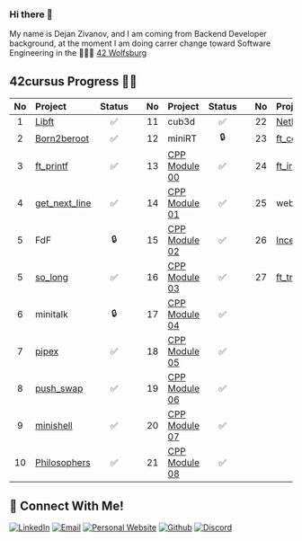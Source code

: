 ### Hi there 👋
My name is Dejan Zivanov, and I am coming from Backend Developer background, at the moment I am doing carrer change toward Software Engineering in the 👨🏻‍💻 [42 Wolfsburg](https://42wolfsburg.de/)
<br>
## 42cursus Progress 💪🏻
| No  | Project                                    | Status |   | No  | Project       | Status |   | No  | Project                        | Status |
| :-: | :----------------------------------------- | :----: | - | :-: | :------------ | :----: | - | :-: | :----------------------------- | :----: |
| 1   | [Libft](../../../42-libft)                 | ✅     |   | 11  | cub3d         | ✅     |   | 22  | [NetPractice](../../../42NetPractice)                    | ✅      |
| 2   | [Born2beroot](../../../42-born2beroot)     | ✅     |   | 12  | miniRT        | 🔒     |   | 23  | [ft_containers](https://github.com/dejanzivanov/ft_containers)                   |   ✅       |
| 3   | [ft_printf](../../../42-ft_printf)         | ✅     |   | 13  | [CPP Module 00](../../../42-CPP-Module-00) | ✅     |   | 24  | [ft_irc](https://github.com/kmeixner247/ft_irc)                         | ✅      |
| 4   | [get_next_line](../../../42-get_next_line) | ✅     |   | 14  | [CPP Module 01](../../../42-CPP-Module-01) | ✅     |   | 25  | webserv                        | 🔒      |
| 5   | FdF                                        | 🔒     |   | 15  | [CPP Module 02](../../../42-CPP-Module-02) | ✅     |   | 26  | [Inception](https://github.com/dejanzivanov/Inception)                      | ✅      |
| 5   | [so_long](../../../42-so_long)             | ✅     |   | 16  | [CPP Module 03](../../../42-CPP-Module-03) | ✅     |   | 27  | [ft_transcendence](https://github.com/GQDeltex/ft_transcendence)               | ✅      |
| 6   | minitalk                                   | 🔒     |   | 17  | [CPP Module 04](../../../42-CPP-Module-04) | ✅     |   |     |                                |         |
| 7   | [pipex](../../../42-Pipex)                 | ✅     |   | 18  | [CPP Module 05](../../../42-CPP-Module-05) | ✅     |   |     |                                |         |
| 8   | [push_swap](../../../Push-Swap)            | ✅     |   | 19  | [CPP Module 06](../../../42-CPP-Module-06) | ✅     |   |     |                                |         |
| 9   | [minishell](https://github.com/dejanzivanov/42_WB_2022_Minishell)| ✅     |   | 20  | [CPP Module 07](../../../42-CPP-Module-07) | ✅     |   |     |                                |         |
| 10  | [Philosophers](../../../42-Philosophers)   | ✅     |   | 21  | [CPP Module 08](../../../42-CPP-Module-08) | ✅     |   |     |                                |         |


## 📱 Connect With Me!
[![LinkedIn](https://img.shields.io/badge/-LinkedIn-0e76a8?style=flat-square&logo=linkedin&logoColor=white)](https://www.linkedin.com/in/dejanzivanov/)
[![Email](https://img.shields.io/badge/Email-%20-d95040?style=flat-square&logo=mail&logoColor=white)](mailto:contact@dejanzivanov.com)
[![Personal Website](https://img.shields.io/badge/-Personal%20Website-f8f8fa?style=flat-square)](https://dejanzivanov.com/)
[![Github](https://img.shields.io/badge/GitHub-100000?style=flat-square&log=github&logoColor=white)](https://github.com/dejanzivanov)
[![Discord](https://img.shields.io/badge/Discord-7289DA?style=flat-square&logo=discord&logoColor=white)](https://discordapp.com/users/191982342330384384)
<!--
**dejanzivanov/dejanzivanov** is a ✨ _special_ ✨ repository because its `README.md` (this file) appears on your GitHub profile.


Here are some ideas to get you started:

- 🔭 I’m currently working on ...
- 🌱 I’m currently learning ...
- 👯 I’m looking to collaborate on ...
- 🤔 I’m looking for help with ...
- 💬 Ask me about ...
- 📫 How to reach me: ...
- 😄 Pronouns: ...
- ⚡ Fun fact: ...
-->

